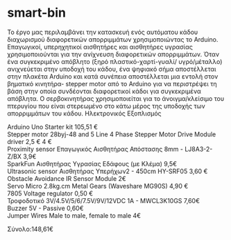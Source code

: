 # smart-bin
Το  έργο  μας περιλαμβάνει την κατασκευή ενός αυτόματου κάδου διαχωρισμού διαφορετικών απορριμμάτων χρησιμοποιώντας το Arduino. Επαγωγικοί, υπερηχητικοί αισθητήρες και αισθητήρες υγρασίας χρησιμοποιούνται για την ανίχνευση διαφορετικών απορριμμάτων. Όταν ένα συγκεκριμένο απόβλητο (ξηρό πλαστικό-χαρτί-γυαλί/ υγρό/μέταλλο) ανιχνεύεται στην υποδοχή του  κάδου, ένα ψηφιακό σήμα αποστέλλεται στην πλακέτα Arduino και κατά συνέπεια αποστέλλεται μια εντολή στον βηματικό κινητήρα- stepper motor από το Arduino για να περιστρέψει τη βάση στην οποία συνδέονται διαφορετικοί κάδοι για συγκεκριμένα απόβλητα. Ο σερβοκινητήρας χρησιμοποιείται για το άνοιγμα/κλείσιμο του πτερυγίου που είναι στερεωμένο στο κάτω μέρος της υποδοχής των απορριμμάτων του κάδου.
Ηλεκτρονικός Εξοπλισμός

Arduino Uno Starter  kit 	105,51 € 	  
Stepper motor 28byj-48 and 5 Line 4 Phase Stepper Motor Drive Module driver 	2,5 € 4 €                  
Proximity sensor Επαγωγικός Αισθητήρας Απόστασης 8mm - LJ8A3-2-Z/BX	3,9€    
SparkFun Αισθητήρας Υγρασίας Εδάφους (με Κλέμα)	9,5€     
Ultrasonic sensor Αισθητήρας Υπερήχων2 - 450cm HY-SRF05	3,60 €              
Obstacle Avoidance IR Sensor Module	2€                         
Servo Micro 2.8kg.cm Metal Gears (Waveshare MG90S)	4,90 €                
7805 Voltage regulator 	0,50 €                               
Τροφοδοτικό 3V/4.5V/5/6/7.5V/9V/12VDC 1A - MWCL3K10GS	7,60€                    
Buzzer 5V - Passive	0,60€                                
Jumper Wires Male to male, female to male	4€

Σύνολο:148,61€
